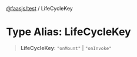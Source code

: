 [@faasjs/test](../README.md) / LifeCycleKey

# Type Alias: LifeCycleKey

> **LifeCycleKey**: `"onMount"` \| `"onInvoke"`
